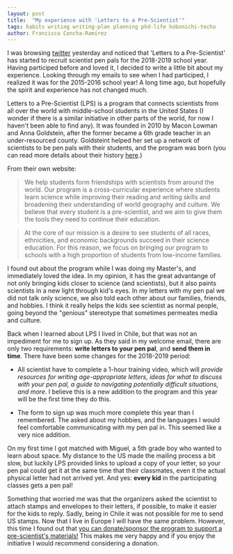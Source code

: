 ```yaml
---
layout: post
title:  "My experience with 'Letters to a Pre-Scientist'"
tags: habits writing writing-plan planning phd-life hobonichi-techo
author: Francisca Concha-Ramírez
---
```


I was browsing <a href="http://twitter.com/franconchar" target="_blank">twitter</a> yesterday and noticed that 'Letters to a Pre-Scientist' has started to recruit scientist pen pals for the 2018-2019 school year. Having participed before and loved it, I decided to write a little bit about my experience. Looking through my emails to see when I had participed, I realized it was for the 2015-2016 school year! A long time ago, but hopefully the spirit and experience has not changed much.

Letters to a Pre-Scientist (LPS) is a program that connects scientists from all over the world with middle-school students in the United States (I wonder if there is a similar initiative in other parts of the world, for now I haven't been able to find any). It was founded in 2010 by Macon Lowman and Anna Goldstein, after the former became a 6th grade teacher in an under-resourced county. Goldsteint helped her set up a network of scientists to be pen pals with their students, and the program was born (you can read more details about their history <a href="http://www.prescientist.org/about-us/history/" target="_blank">here</a>.)

From their own website:
>We help students form friendships with scientists from around the world. Our program is a cross-curricular experience where students learn science while improving their reading and writing skills and broadening their understanding of world geography and culture. We believe that every student is a pre-scientist, and we aim to give them the tools they need to continue their education.

>At the core of our mission is a desire to see students of all races, ethnicities, and economic backgrounds succeed in their science education. For this reason, we focus on bringing our program to schools with a high proportion of students from low-income families. 

I found out about the program while I was doing my Master's, and immediately loved the idea. In my opinion, it has the great advantange of not only bringing kids closer to science (and scientists), but it also paints scientists in a new light through kid's eyes. In my letters with my pen pal we did not talk only science, we also told each other about our families, friends, and hobbies. I think it really helps the kids see scientist as normal people, going beyond the "genious" stereotype that sometimes permeates media and culture. 

Back when I learned about LPS I lived in Chile, but that was not an impediment for me to sign up. As they said in my welcome email, there are only two requirements: <b>write letters to your pen pal</b>, and <b>send them in time</b>. There have been some changes for the 2018-2019 period:

* All scientist have to complete a 1-hour training video, which will <i>provide resources for writing age-appropriate letters, ideas for what to discuss with your pen pal, a guide to navigating potentially difficult situations, and more</i>. I believe this is a new addition to the program and this year will be the first time they do this.

* The form to sign up was much more complete this year than I remembered. The asked about my hobbies, and the languages I would feel comfortable communicating with my pen pal in. This seemed like a very nice addition.

On my first time I got matched with Miguel, a 5th grade boy who wanted to learn about space. My distance to the US made the mailing process a bit slow, but luckily LPS provided links to upload a copy of your letter, so your pen pal could get it at the same time that their classmates, even it the actual physical letter had not arrived yet. And yes: <b>every kid</b> in the participating classes gets a pen pal!

Something that worried me was that the organizers asked the scientist to attach stamps and envelopes to their letters, if possible, to make it easier for the kids to reply. Sadly, being in Chile it was not possible for me to send US stamps. Now that I live in Europe I will have the same problem. However, this time I found out that [you can donate/sponsor the program to support a pre-scientist's materials!](https://prescientist.wedid.it/campaigns/4925) This makes me very happy and if you enjoy the initiative I would recommend considering a donation.

